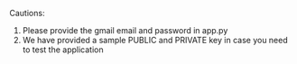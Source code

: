 Cautions:
1. Please provide the gmail email and password in app.py
2. We have provided a sample PUBLIC and PRIVATE key in case you need to test the application
